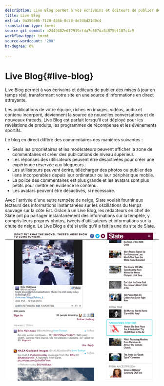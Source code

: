 ```yaml
---
description: Live Blog permet à vos écrivains et éditeurs de publier des mises à jour en temps réel, transformant votre site en une source d'informations en direct attrayante.
title: Live Blog
exl-id: 9a356e8b-7120-466b-8c78-4e7d6d21d0c4
translation-type: tm+mt
source-git-commit: a2449482e617939cfda7e367da34875bf187c4c9
workflow-type: tm+mt
source-wordcount: '208'
ht-degree: 0%

---
```


# Live Blog{#live-blog}

Live Blog permet à vos écrivains et éditeurs de publier des mises à jour en temps réel, transformant votre site en une source d&#39;informations en direct attrayante.

Les publications de votre équipe, riches en images, vidéos, audio et contenu incorporé, deviennent la source de nouvelles conversations et de nouveaux threads. Live Blog est parfait lorsqu&#39;il est déployé pour les révélations de produits, les programmes de récompense et les événements sportifs.

Le blog en direct diffère des commentaires des manières suivantes :

* Seuls les propriétaires et les modérateurs peuvent afficher la zone de commentaires et créer des publications de niveau supérieur.
* Les réponses des utilisateurs peuvent être désactivées pour créer une expérience réservée aux blogueurs.
* Les utilisateurs peuvent écrire, télécharger des photos ou publier des liens incorporables depuis leur ordinateur ou leur périphérique mobile.
* La police des commentaires est plus grande et les avatars sont plus petits pour mettre en évidence le contenu.
* Les avatars peuvent être désactivés, si nécessaire.

Avec l&#39;arrivée d&#39;une autre tempête de neige, Slate voulait fournir aux lecteurs des informations instantanées sur les oscillations du temps sauvage sur la côte Est. Grâce à un Live Blog, les rédacteurs en chef de Slate ont pu partager instantanément des informations sur la tempête, y compris leurs propres photos, tweets d&#39;utilisateurs et informations sur la chute de neige. Le Live Blog a été si utile qu&#39;il a fait la une du site de Slate.

![](assets/LiveBlogSlate_example.png)
